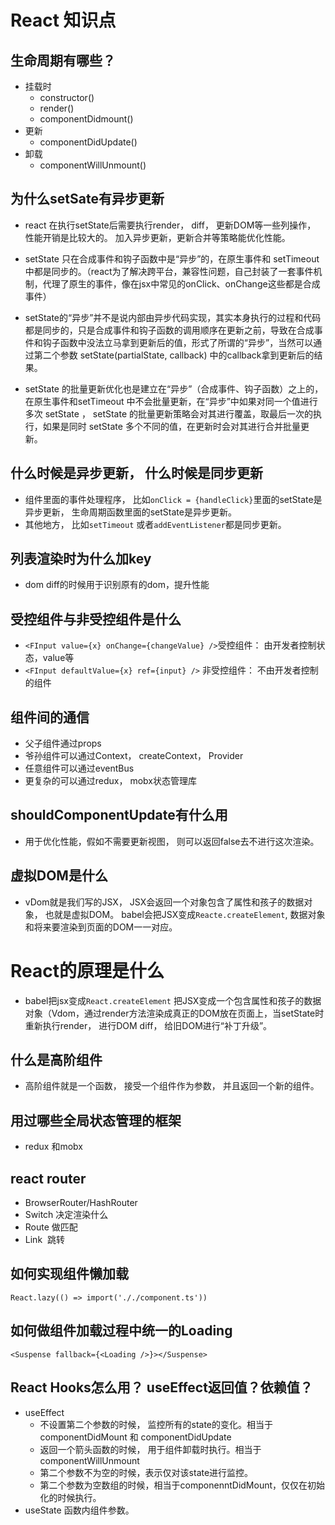 # React 知识点

## 生命周期有哪些？

- 挂载时
  - constructor()
  - render()
  - componentDidmount()
- 更新
  - componentDidUpdate()
- 卸载
  - componentWillUnmount()


## 为什么setSate有异步更新
- react 在执行setState后需要执行render， diff， 更新DOM等一些列操作， 性能开销是比较大的。 加入异步更新，更新合并等策略能优化性能。
- setState 只在合成事件和钩子函数中是“异步”的，在原生事件和 setTimeout 中都是同步的。（react为了解决跨平台，兼容性问题，自己封装了一套事件机制，代理了原生的事件，像在jsx中常见的onClick、onChange这些都是合成事件）

- setState的“异步”并不是说内部由异步代码实现，其实本身执行的过程和代码都是同步的，只是合成事件和钩子函数的调用顺序在更新之前，导致在合成事件和钩子函数中没法立马拿到更新后的值，形式了所谓的“异步”，当然可以通过第二个参数 setState(partialState, callback) 中的callback拿到更新后的结果。

- setState 的批量更新优化也是建立在“异步”（合成事件、钩子函数）之上的，在原生事件和setTimeout 中不会批量更新，在“异步”中如果对同一个值进行多次 setState ， setState 的批量更新策略会对其进行覆盖，取最后一次的执行，如果是同时 setState 多个不同的值，在更新时会对其进行合并批量更新。

## 什么时候是异步更新， 什么时候是同步更新
- 组件里面的事件处理程序， 比如`onClick = {handleClick}`里面的setState是异步更新， 生命周期函数里面的setState是异步更新。
- 其他地方， 比如`setTimeout` 或者`addEventListener`都是同步更新。


## 列表渲染时为什么加key
- dom diff的时候用于识别原有的dom，提升性能


## 受控组件与非受控组件是什么
- `<FInput value={x} onChange={changeValue} />`受控组件： 由开发者控制状态，value等
- `<FInput defaultValue={x} ref={input} />` 非受控组件： 不由开发者控制的组件

## 组件间的通信
- 父子组件通过props
- 爷孙组件可以通过Context， createContext， Provider
- 任意组件可以通过eventBus
- 更复杂的可以通过redux， mobx状态管理库
  
## shouldComponentUpdate有什么用
- 用于优化性能，假如不需要更新视图， 则可以返回false去不进行这次渲染。 


## 虚拟DOM是什么
- vDom就是我们写的JSX， JSX会返回一个对象包含了属性和孩子的数据对象， 也就是虚拟DOM。 babel会把JSX变成`Reacte.createElement`, 数据对象和将来要渲染到页面的DOM一一对应。


# React的原理是什么
- babel把jsx变成`React.createElement` 把JSX变成一个包含属性和孩子的数据对象（Vdom，通过render方法渲染成真正的DOM放在页面上，当setState时重新执行render， 进行DOM diff， 给旧DOM进行“补丁升级”。  
## 什么是高阶组件
- 高阶组件就是一个函数， 接受一个组件作为参数， 并且返回一个新的组件。 


## 用过哪些全局状态管理的框架
- redux 和mobx

## react router
- BrowserRouter/HashRouter
- Switch 决定渲染什么
- Route 做匹配
- Link  跳转

## 如何实现组件懒加载
`React.lazy(() => import('././component.ts'))`

## 如何做组件加载过程中统一的Loading
`<Suspense fallback={<Loading />}></Suspense>`

## React Hooks怎么用？ useEffect返回值？依赖值？
- useEffect
    - 不设置第二个参数的时候， 监控所有的state的变化。相当于componentDidMount 和 componentDidUpdate
    - 返回一个箭头函数的时候， 用于组件卸载时执行。相当于componentWillUnmount
    - 第二个参数不为空的时候，表示仅对该state进行监控。
    - 第二个参数为空数组的时候，相当于componenntDidMount，仅仅在初始化的时候执行。
- useState 函数内组件参数。

